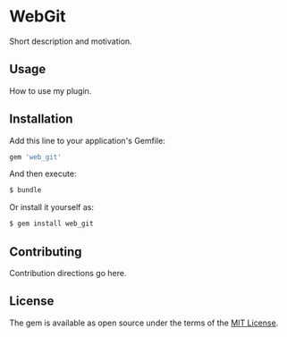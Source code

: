 # WebGit
Short description and motivation.

## Usage
How to use my plugin.

## Installation
Add this line to your application's Gemfile:

```ruby
gem 'web_git'
```

And then execute:
```bash
$ bundle
```

Or install it yourself as:
```bash
$ gem install web_git
```

## Contributing
Contribution directions go here.

## License
The gem is available as open source under the terms of the [MIT License](http://opensource.org/licenses/MIT).
